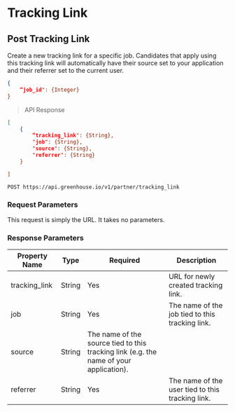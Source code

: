 # Tracking Link

## Post Tracking Link

Create a new tracking link for a specific job. Candidates that apply using this tracking link will automatically have their source set to your application and their referrer set to the current user.


```json
{
	“job_id": {Integer}
}
```

> API Response

```json
[
	{ 
		“tracking_link": {String}, 
		"job": {String}, 
		"source": {String},
		"referrer": {String}
	}

]
```

`POST https://api.greenhouse.io/v1/partner/tracking_link`


### Request Parameters

This request is simply the URL. It takes no parameters.


### Response Parameters


Property Name | Type | Required | Description
-------------- | -------------- | -------------- | -------------- 
tracking_link | String | Yes | URL for newly created tracking link.
job | String | Yes | The name of the job tied to this tracking link.
source | String | The name of the source tied to this tracking link (e.g. the name of your application).
referrer | String | Yes | The name of the user tied to this tracking link.
